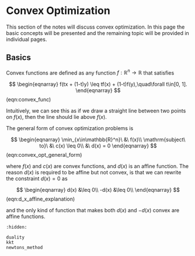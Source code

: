 # Convex Optimization

This section of the notes will discuss convex optimization. In this page the basic concepts will be presented and the remaining topic will be provided in individual pages.

## Basics

Convex functions are defined as any function $f: \mathbb{R}^n \rightarrow \mathbb{R}$ that satisfies

$$
\begin{eqnarray}
   f(tx + (1-t)y) \leq tf(x) + (1-t)f(y),\quad\forall t\in[0, 1].
\end{eqnarray}
$$(eqn:convex_func)

Intuitively, we can see this as if we draw a straight line between two points on $f(x)$, then the line should lie above $f(x)$.

The general form of convex optimization problems is

$$
\begin{eqnarray}
    \min_{x\in\mathbb{R}^n}\ &\ f(x)\\
    \mathrm{subject\ to}\ &\ c(x) \leq 0\\
                          &\ d(x) = 0
\end{eqnarray}
$$(eqn:convex_opt_general_form)

where $f(x)$ and $c(x)$ are convex functions, and $d(x)$ is an affine function. The reason $d(x)$ is required to be affine but not convex, is that we can rewrite the constraint $d(x) = 0$ as

$$
\begin{eqnarray}
    d(x) &\leq 0\\
    -d(x) &\leq 0\\
\end{eqnarray}
$$(eqn:d_x_affine_explanation)

and the only kind of function that makes both $d(x)$ and $-d(x)$ convex are affine functions.


```{toctree}
:hidden:

duality
kkt
newtons_method
```